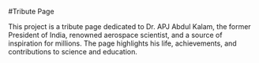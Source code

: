 #Tribute Page

This project is a tribute page dedicated to Dr. APJ Abdul Kalam, the former President of India, renowned aerospace scientist, and a source of inspiration for millions. The page highlights his life, achievements, and contributions to science and education.
